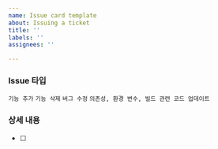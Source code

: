 ```yaml
---
name: Issue card template
about: Issuing a ticket
title: ''
labels: ''
assignees: ''

---
```


### Issue 타입
`기능 추가`
`기능 삭제`
`버그 수정`
`의존성, 환경 변수, 빌드 관련 코드 업데이트`

### 상세 내용
- [ ]
